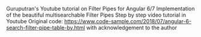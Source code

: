 Guruputran's Youtube tutorial on Filter Pipes for Angular 6/7
Implementation of the beautiful multisearchable Filter Pipes
Step by step video tutorial in Youtube
Original code: https://www.code-sample.com/2018/07/angular-6-search-filter-pipe-table-by.html
with acknowledgement to the author